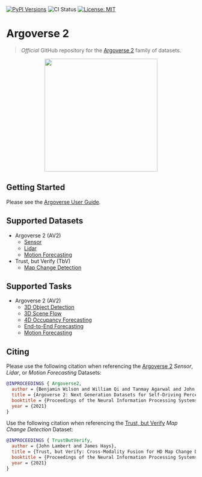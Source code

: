 [![PyPI Versions](https://img.shields.io/pypi/pyversions/av2)](https://pypi.org/project/av2/)
![CI Status](https://github.com/argoai/av2-api/actions/workflows/ci.yml/badge.svg)
[![License: MIT](https://img.shields.io/badge/License-MIT-yellow.svg)](./LICENSE)

# Argoverse 2

> _Official_ GitHub repository for the [Argoverse 2](https://www.argoverse.org) family of datasets.

<p align="center">
  <img src="https://user-images.githubusercontent.com/29715011/157802162-e40098c1-8677-4c16-ac60-e9bbded6badf.png" height="300">
</p>

## Getting Started

Please see the [Argoverse User Guide](https://argoverse.github.io/user-guide/).

## Supported Datasets

- Argoverse 2 (AV2)
  - [Sensor](https://argoverse.github.io/user-guide/datasets/sensor.html)
  - [Lidar](https://argoverse.github.io/user-guide/datasets/lidar.html)
  - [Motion Forecasting](https://argoverse.github.io/user-guide/datasets/motion_forecasting.html)
- Trust, but Verify (TbV)
  - [Map Change Detection](https://argoverse.github.io/user-guide/datasets/map_change_detection.html)

## Supported Tasks

- Argoverse 2 (AV2)
  - [3D Object Detection](https://argoverse.github.io/user-guide/tasks/3d_object_detection.html)
  - [3D Scene Flow](https://argoverse.github.io/user-guide/tasks/3d_scene_flow.html)
  - [4D Occupancy Forecasting](https://argoverse.github.io/user-guide/tasks/4d_occupancy_forecasting.html)
  - [End-to-End Forecasting](https://argoverse.github.io/user-guide/tasks/e2e_forecasting.html)
  - [Motion Forecasting](https://argoverse.github.io/user-guide/tasks/motion_forecasting.html)


## Citing

Please use the following citation when referencing the [Argoverse 2](https://datasets-benchmarks-proceedings.neurips.cc/paper/2021/file/4734ba6f3de83d861c3176a6273cac6d-Paper-round2.pdf) _Sensor_, _Lidar_, or _Motion Forecasting_ Datasets:

```BibTeX
@INPROCEEDINGS { Argoverse2,
  author = {Benjamin Wilson and William Qi and Tanmay Agarwal and John Lambert and Jagjeet Singh and Siddhesh Khandelwal and Bowen Pan and Ratnesh Kumar and Andrew Hartnett and Jhony Kaesemodel Pontes and Deva Ramanan and Peter Carr and James Hays},
  title = {Argoverse 2: Next Generation Datasets for Self-Driving Perception and Forecasting},
  booktitle = {Proceedings of the Neural Information Processing Systems Track on Datasets and Benchmarks (NeurIPS Datasets and Benchmarks 2021)},
  year = {2021}
}
```

Use the following citation when referencing the [Trust, but Verify](https://datasets-benchmarks-proceedings.neurips.cc/paper/2021/file/6f4922f45568161a8cdf4ad2299f6d23-Paper-round2.pdf) _Map Change Detection_ Dataset:
```BibTeX
@INPROCEEDINGS { TrustButVerify,
  author = {John Lambert and James Hays},
  title = {Trust, but Verify: Cross-Modality Fusion for HD Map Change Detection},
  booktitle = {Proceedings of the Neural Information Processing Systems Track on Datasets and Benchmarks (NeurIPS Datasets and Benchmarks 2021)},
  year = {2021}
}
```
